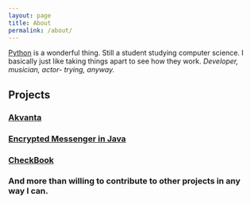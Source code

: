 ```yaml
---
layout: page
title: About
permalink: /about/
---
```


[Python](http://www.python.org) is a wonderful thing.
Still a student studying computer science. I basically just like taking things apart to see how they work.
*Developer, musician, actor- trying, anyway.*
## Projects
### [Akvanta](http://github.com/Romulus10/Akvanta)
### [Encrypted Messenger in Java](http://github.com/Romulus10/messenger)
### [CheckBook](http://github.com/Romulus10/CheckBook)
### And more than willing to contribute to other projects in any way I can.